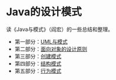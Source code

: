 # Java的设计模式
读《Java与模式》（阎宏）的一些总结和整理。



- 第一部分：[UML与模式](doc/part1_uml_and_pattern.md)
- 第二部分：[面向对象的设计原则](doc/part2_object-oriented_design_principles.md)
- 第三部分：[创建模式](doc/part3_creational_pattern.md)
- 第四部分：[结构模式](doc/part4_structural_pattern.md)
- 第五部分：[行为模式](doc/part5_behavioral_pattern.md)